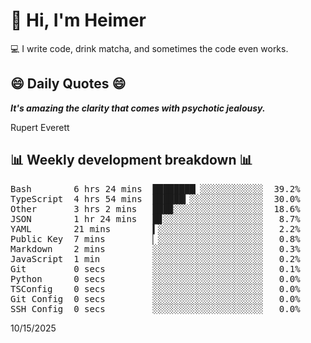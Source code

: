 # 👋 Hi, I'm Heimer

💻 I write code, drink matcha, and sometimes the code even works.

## 😄 Daily Quotes 😄

_**It's amazing the clarity that comes with psychotic jealousy.**_

Rupert Everett



## 📊 Weekly development breakdown 📊

<pre>Bash        6 hrs 24 mins  ████████▏░░░░░░░░░░░░  39.2%
TypeScript  4 hrs 54 mins  ██████▎░░░░░░░░░░░░░░  30.0%
Other       3 hrs 2 mins   ███▉░░░░░░░░░░░░░░░░░  18.6%
JSON        1 hr 24 mins   █▊░░░░░░░░░░░░░░░░░░░   8.7%
YAML        21 mins        ▍░░░░░░░░░░░░░░░░░░░░   2.2%
Public Key  7 mins         ▏░░░░░░░░░░░░░░░░░░░░   0.8%
Markdown    2 mins         ░░░░░░░░░░░░░░░░░░░░░   0.3%
JavaScript  1 min          ░░░░░░░░░░░░░░░░░░░░░   0.2%
Git         0 secs         ░░░░░░░░░░░░░░░░░░░░░   0.1%
Python      0 secs         ░░░░░░░░░░░░░░░░░░░░░   0.0%
TSConfig    0 secs         ░░░░░░░░░░░░░░░░░░░░░   0.0%
Git Config  0 secs         ░░░░░░░░░░░░░░░░░░░░░   0.0%
SSH Config  0 secs         ░░░░░░░░░░░░░░░░░░░░░   0.0%</pre>

10/15/2025